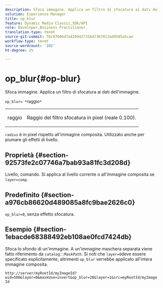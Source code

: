 ```yaml
---
description: Sfoca immagine. Applica un filtro di sfocatura ai dati dell'immagine.
solution: Experience Manager
title: op_blur
feature: Dynamic Media Classic,SDK/API
role: Developer,Business Practitioner
translation-type: tm+mt
source-git-commit: f6c97606d7a4209427316d7367013ad9585a5cae
workflow-type: tm+mt
source-wordcount: '102'
ht-degree: 2%

---
```



# op_blur{#op-blur}

Sfoca immagine. Applica un filtro di sfocatura ai dati dell&#39;immagine.

`op_blur= *`raggio`*`

<table id="simpletable_1DD41D819BE74130A77ECFC28486F70A"> 
 <tr class="strow"> 
  <td class="stentry"> <p><span class="varname"> raggio</span> </p> </td> 
  <td class="stentry"> <p>Raggio del filtro sfocatura in pixel (reale 0.100). </p></td> 
 </tr> 
</table>

*`radius`* è in pixel rispetto all&#39;immagine composita. Utilizzato anche per piumare gli effetti di livello.

## Proprietà {#section-92573fe2c07746a7bab93a81fc3d208d}

Livello, comando. Si applica al livello corrente o all&#39;immagine composita se `layer=comp`.

## Predefinito {#section-a976cb86620d489085a8fc9bae2626c0}

`op_blur=0`, senza effetto sfocatura.

## Esempio {#section-1ebacde68388492eb108ae0fcd7424db}

Sfoca lo sfondo di un&#39;immagine. A un&#39;immagine maschera separata viene fatto riferimento da `catalog::MaskPath`. Si noti che `layer=0`deve essere specificato esplicitamente, altrimenti `op_blur` verrebbe applicato all&#39;intera immagine composita.

`http://server/myRootId/myImageId?wid=500&layer=0&maskUse=invert&op_blur=20&layer=1&src=myRootId/myImageId`

